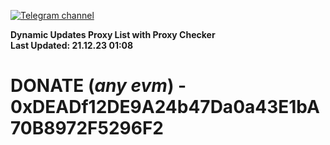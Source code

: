 [![Telegram channel](https://img.shields.io/endpoint?url=https://runkit.io/damiankrawczyk/telegram-badge/branches/master?url=https://t.me/n4z4v0d)](https://t.me/n4z4v0d) 

**Dynamic Updates Proxy List with Proxy Checker**  
**Last Updated: 21.12.23 01:08**

# DONATE (_any evm_) - 0xDEADf12DE9A24b47Da0a43E1bA70B8972F5296F2
